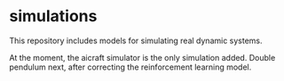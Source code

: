 # simulations
This repository includes models for simulating real dynamic systems.

At the moment, the aicraft simulator is the only simulation added. Double pendulum next, after correcting the reinforcement learning model.
